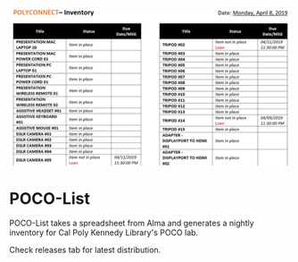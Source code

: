 ![Alt text](https://github.com/MrJeremyHobbs/POCO-List/blob/master/images/poco_list_1_5_screenshot.JPG?raw=true "Screenshot") 
# POCO-List
POCO-List takes a spreadsheet from Alma and generates a nightly inventory for Cal Poly Kennedy Library's POCO lab.

Check releases tab for latest distribution.
